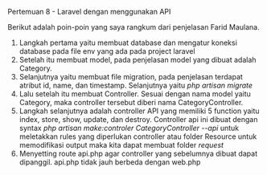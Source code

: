 Pertemuan 8 - Laravel dengan menggunakan API

Berikut adalah poin-poin yang saya rangkum dari penjelasan Farid Maulana.

1. Langkah pertama yaitu membuat database dan mengatur koneksi database pada file env yang ada pada project laravel
2. Setelah itu membuat model, pada penjelasan model yang dibuat adalah Category.
3. Selanjutnya yaitu membuat file migration, pada penjelasan terdapat atribut id, name, dan timestamp. Selanjutnya yaitu _php artisan migrate_
4. Lalu setelah itu membuat Controller. Sesuai dengan nama model yaitu Category, maka controller tersebut diberi nama CategoryController.
5. Langkah selanjutnya adalah controller API yang memiliki 5 function yaitu index, store, show, update, dan destroy. Controller api ini dibuat dengan syntax _php artisan make:controler CategoryController --api_ untuk meletakkan rules yang diperlukan controller atau folder Resource untuk memodifikasi output maka kita dapat membuat folder _request_
6. Menyetting route api.php agar controller yang sebelumnya dibuat dapat dipanggil. api.php tidak jauh berbeda dengan web.php
